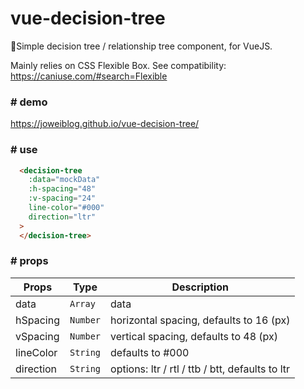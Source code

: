 # vue-decision-tree
🧐Simple decision tree / relationship tree component, for VueJS.

Mainly relies on CSS Flexible Box. See compatibility: https://caniuse.com/#search=Flexible

### # demo
 https://joweiblog.github.io/vue-decision-tree/

### # use

``` html
  <decision-tree
    :data="mockData"
    :h-spacing="48"
    :v-spacing="24"
    line-color="#000"
    direction="ltr"
  >
  </decision-tree>
```

### # props
| Props | Type | Description                    |
| ------------- | --- | ------------------------------ |
| data      | `Array` | data      |
| hSpacing   | `Number`| horizontal spacing, defaults to 16 (px)    |
| vSpacing   | `Number`| vertical spacing, defaults to 48 (px)   |
| lineColor   | `String`|  defaults to #000     |
| direction   | `String` | options: ltr / rtl / ttb / btt, defaults to ltr     |
  

